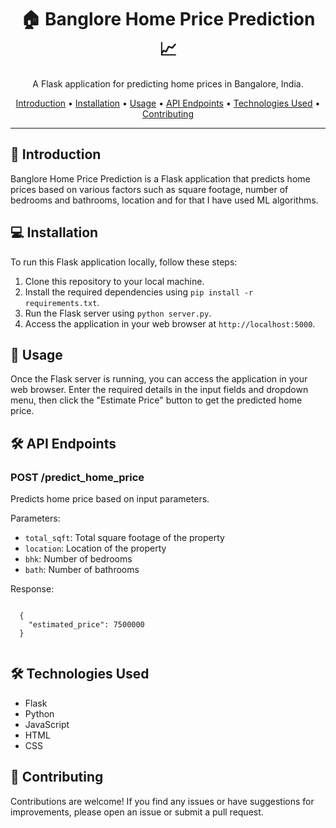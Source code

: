 <!DOCTYPE html>
<html lang="en">
<head>
  <meta charset="UTF-8">
  <meta name="viewport" content="width=device-width, initial-scale=1.0">
<!--   <title>🏠 Banglore Home Price Prediction 📈</title> -->
</head>
<body>
  <h1 align="center">🏠 Banglore Home Price Prediction 📈</h1>

  <p align="center">A Flask application for predicting home prices in Bangalore, India.</p>

  <p align="center">
    <a href="#introduction">Introduction</a> •
    <a href="#installation">Installation</a> •
    <a href="#usage">Usage</a> •
    <a href="#api-endpoints">API Endpoints</a> •
    <a href="#technologies-used">Technologies Used</a> •
    <a href="#contributing">Contributing</a> 
  </p>

  ---

  <h2>🚀 Introduction</h2>

  <p>Banglore Home Price Prediction is a Flask application that predicts home prices based on various factors such as square footage, number of bedrooms and bathrooms, location and for that I have used ML algorithms.</p>

  <h2>💻 Installation</h2>

  <p>To run this Flask application locally, follow these steps:</p>

  <ol>
    <li>Clone this repository to your local machine.</li>
    <li>Install the required dependencies using <code>pip install -r requirements.txt</code>.</li>
    <li>Run the Flask server using <code>python server.py</code>.</li>
    <li>Access the application in your web browser at <code>http://localhost:5000</code>.</li>
  </ol>

  <h2>📝 Usage</h2>

  <p>Once the Flask server is running, you can access the application in your web browser. Enter the required details in the input fields and dropdown menu, then click the "Estimate Price" button to get the predicted home price.</p>

  <h2>🛠️ API Endpoints</h2>

  <h3>POST /predict_home_price</h3>

  <p>Predicts home price based on input parameters.</p>

  <p>Parameters:</p>
  <ul>
    <li><code>total_sqft</code>: Total square footage of the property</li>
    <li><code>location</code>: Location of the property</li>
    <li><code>bhk</code>: Number of bedrooms</li>
    <li><code>bath</code>: Number of bathrooms</li>
  </ul>

  <p>Response:</p>
  <pre><code>
  {
    "estimated_price": 7500000
  }
  </code></pre>

  <h2>🛠️ Technologies Used</h2>

  <ul>
    <li>Flask</li>
    <li>Python</li>
    <li>JavaScript</li>
    <li>HTML</li>
    <li>CSS</li>
  </ul>

  <h2>🤝 Contributing</h2>

  <p>Contributions are welcome! If you find any issues or have suggestions for improvements, please open an issue or submit a pull request.</p>

</body>
</html>
